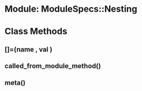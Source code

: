 # Module: ModuleSpecs::Nesting
    



# Class Methods
## [](name ) [](#method-c-[])
## []=(name , val ) [](#method-c-[]=)
## called_from_module_method() [](#method-c-called_from_module_method)
## meta() [](#method-c-meta)


